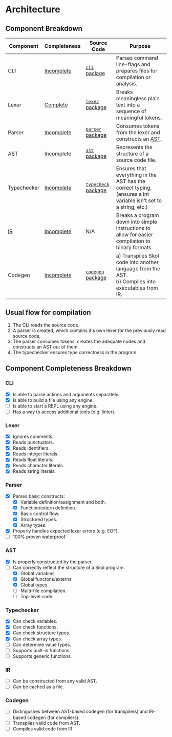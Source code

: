 # Architecture

## Component Breakdown

Component   | Completeness               | Source Code                      | Purpose
------------|----------------------------|----------------------------------|---------
CLI         | [Incomplete](#cli)         | [`cli` paclage][cli]             | Parses command line-flags and prepares files for compilation or analysis.
Lexer       | [Complete](#lexer)         | [`lexer` package][lexer]         | Breaks meaningless plain text into a sequence of meaningful tokens.
Parser      | [Incomplete](#parser)      | [`parser` package][parser]       | Consumes tokens from the lexer and constructs an [AST][astw].
AST         | [Incomplete](#ast)         | [`ast` package][ast]             | Represents the structure of a source code file.
Typechecker | [Incomplete](#typechecker) | [`typecheck` package][typecheck] | Ensures that everything in the AST has the correct typing. (ensures a int variable isn't set to a string, etc.)
[IR][irw]   | [Incomplete](#ir)          | N/A                              | Breaks a program down into simple instructions to allow for easier compilation to binary formats.
Codegen     | [Incomplete](#codegen)     | [`codegen` package][codegen]     | a) Transpiles Skol code into another language from the AST. <br/> b) Compiles into executables from IR.

## Usual flow for compilation

1. The CLI reads the source code.
2. A parser is created, which contains it's own lexer for the previously read
   source code.
3. The parser consumes tokens, creates the adequate nodes and constructs an AST
   out of them.
4. The typechecker ensures type correctness in the program.

## Component Completeness Breakdown

### CLI

- [x] Is able to parse actions and arguments separately.
- [x] Is able to build a file using any engine.
- [ ] Is able to start a REPL using any engine.
- [ ] Has a way to access additional tools (e.g. linter).

### Lexer

- [x] Ignores comments.
- [x] Reads punctuators.
- [x] Reads identifiers.
- [x] Reads integer literals.
- [x] Reads float literals.
- [x] Reads character literals.
- [x] Reads string literals.

### Parser

- [x] Parses basic constructs:
   * [x] Variable definition/assignment and both.
   * [x] Function/extern definition.
   * [x] Basic control flow.
   * [x] Structured types.
   * [x] Array types.
- [x] Properly handles expected lexer errors (e.g. EOF).
- [ ] 100% proven waterproof.

### AST

- [x] Is properly constructed by the parser.
- [ ] Can correctly reflect the structure of a Skol program.
   * [x] Global variables
   * [x] Global functons/externs
   * [x] Global types
   * [ ] Multi-file compilation.
   * [ ] Top-level code.

### Typechecker

- [x] Can check variables.
- [x] Can check functions.
- [x] Can check structure types.
- [x] Can check array types.
- [ ] Can determine value types.
- [ ] Supports built-in functions.
- [ ] Supports generic functions.

### IR

- [ ] Can be constructed from any valid AST.
- [ ] Can be cached as a file.

### Codegen

- [ ] Distingushes between AST-based codegen (for transpilers) and IR-based
      codegen (for compilers).
- [ ] Transpiles valid code from AST.
- [ ] Compiles valid code from IR.

[cli]: https://github.com/syzkrash/skol/tree/nightly/cli
[lexer]: https://github.com/syzkrash/skol/tree/nightly/lexer
[parser]: https://github.com/syzkrash/skol/tree/nightly/parser
[ast]: https://github.com/syzkrash/skol/tree/nightly/ast
[sim]: https://github.com/syzkrash/skol/tree/nightly/sim
[typecheck]: https://github.com/syzkrash/skol/tree/nightly/typecheck
[codegen]: https://github.com/syzkrash/skol/tree/nightly/codegen

[astw]: https://en.wikipedia.org/wiki/Abstract_syntax_tree
[irw]: https://en.wikipedia.org/wiki/Intermediate_representation
